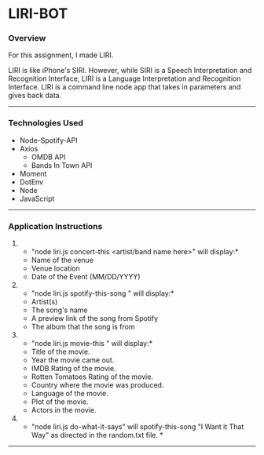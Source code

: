 # LIRI-BOT

### Overview
For this assignment, I made LIRI. 

LIRI is like iPhone's SIRI. However, while SIRI is a Speech Interpretation and Recognition Interface, LIRI is a Language Interpretation and Recognition Interface. LIRI is a command line node app that takes in parameters and gives back data.
_______________________________________________________________________________________________________________________

### Technologies Used
* Node-Spotify-API
* Axios
    * OMDB API
    * Bands In Town API
* Moment
* DotEnv
* Node
* JavaScript
_______________________________________________________________________________________________________________________

### Application Instructions
1. * "node liri.js concert-this <artist/band name here>" will display:*
    * Name of the venue
    * Venue location
    * Date of the Event (MM/DD/YYYY)

1. * "node liri.js spotify-this-song <song name here>" will display:*
    * Artist(s)
    * The song's name
    * A preview link of the song from Spotify
    * The album that the song is from

1. * "node liri.js movie-this <movie name here>" will display:*
    * Title of the movie.
    * Year the movie came out.
    * IMDB Rating of the movie.
    * Rotten Tomatoes Rating of the movie.
    * Country where the movie was produced.
    * Language of the movie.
    * Plot of the movie.
    * Actors in the movie.

1. * "node liri.js do-what-it-says" will spotify-this-song "I Want it That Way" as directed in the random.txt file. *
_______________________________________________________________________________________________________________________
 

